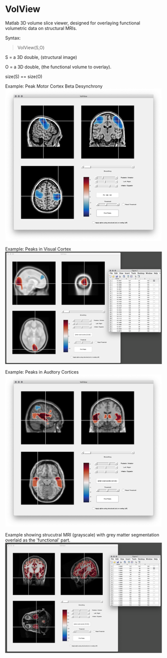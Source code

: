 # VolView

Matlab 3D volume slice viewer, designed for overlaying functional volumetric data on structural MRIs.

Syntax:
> VolView(S,O)

S = a 3D double, (structural image) 

O = a 3D double, (the functional volume to overlay). 

size(S) == size(O)


Example: Peak Motor Cortex Beta Desynchrony
![Motor](MotorBeta.png)

Example: Peaks in Visual Cortex
![Shot3](Shot3.png)

Example: Peaks in Audtory Cortices
![Aud](Auditory.png)

Example showing strucutral MRI (grayscale) with grey matter segmentation overlaid as the 'functional' part.
![Shot](Shot.png)



